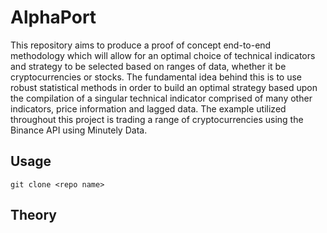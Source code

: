 # AlphaPort
This repository aims to produce a proof of concept end-to-end methodology which will allow for an optimal choice of technical indicators and strategy to be selected based on ranges of data, whether it be cryptocurrencies or stocks. The fundamental idea behind this is to use robust statistical methods in order to build an optimal strategy based upon the compilation of a singular technical indicator comprised of many other indicators, price information and lagged data. The example utilized throughout this project is trading a range of cryptocurrencies using the Binance API using Minutely Data. 

## Usage 
```shell
git clone <repo name> 
``` 

## Theory 

